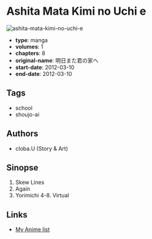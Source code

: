 # Ashita Mata Kimi no Uchi e

![ashita-mata-kimi-no-uchi-e](https://cdn.myanimelist.net/images/manga/2/149759.jpg)

-   **type**: manga
-   **volumes**: 1
-   **chapters**: 8
-   **original-name**: 明日また君の家へ
-   **start-date**: 2012-03-10
-   **end-date**: 2012-03-10

## Tags

-   school
-   shoujo-ai

## Authors

-   cloba.U (Story & Art)

## Sinopse

1. Skew Lines
2. Again
3. Yorimichi
   4-8. Virtual

## Links

-   [My Anime list](https://myanimelist.net/manga/86199/Ashita_Mata_Kimi_no_Uchi_e)
